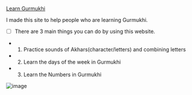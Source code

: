 [Learn Gurmukhi](https://giansingh4710.github.io/learnGurmukhi/)

I made this site to help people who are learning Gurmukhi.

-[ ] There are 3 main things you can do by using this website.

- 1.  Practice sounds of Akhars(character/letters) and combining letters
- 2.  Learn the days of the week in Gurmukhi
- 3.  Learn the Numbers in Gurmukhi

![image](https://user-images.githubusercontent.com/73843250/150194076-302c88a4-0b55-4316-aefc-53133f5151ac.png)
